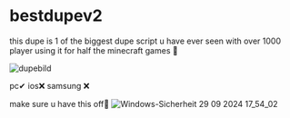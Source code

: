 # bestdupev2
this dupe is 1 of the biggest dupe script u have ever seen with over 1000 player using it for half the minecraft games 🎇

![dupebild](https://github.com/user-attachments/assets/cde84c22-6210-4315-ad66-769a5c6f5942)






pc✔
ios❌
samsung ❌

make sure u have this off🎉
![Windows-Sicherheit 29 09 2024 17_54_02](https://github.com/user-attachments/assets/006598b1-c546-4f52-a6d4-2f1453ee9597)
